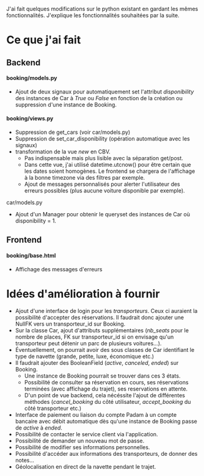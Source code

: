 J'ai fait quelques modifications sur le python existant en gardant les mêmes fonctionnalités. J'explique les fonctionnalités souhaitées par la suite.

# Ce que j'ai fait
## Backend
#### booking/models.py
* Ajout de deux signaux pour automatiquement set l'attribut *disponibility* des instances de Car à *True* ou *False* en fonction de la création ou suppression d'une instance de Booking.

#### booking/views.py
* Suppression de get_cars (voir car/models.py)
* Suppression de set_car_disponibility (opération automatique avec les signaux)
* transformation de la vue *new* en CBV. 
  * Pas indispensable mais plus lisible avec la séparation get/post. 
  * Dans cette vue, j'ai utilisé datetime.utcnow() pour être certain que les dates soient homogènes. Le frontend se chargera de l'affichage à la bonne timezone via des filtres par exemple.
  * Ajout de messages personnalisés pour alerter l'utilisateur des erreurs possibles (plus aucune voiture disponible par exemple).

car/models.py
* Ajout d'un Manager pour obtenir le queryset des instances de Car où disponibility = 1.

## Frontend
#### booking/base.html
* Affichage des messages d'erreurs

# Idées d'amélioration à fournir
* Ajout d'une interface de login pour les *transporteurs*. Ceux ci auraient la possibilité d'accepter des réservations. Il faudrait donc ajouter une NullFK vers un transporteur_id sur Booking.
* Sur la classe Car, ajout d'attributs supplémentaires (*nb_seats* pour le nombre de places, FK sur transporteur_id si on envisage qu'un transporteur peut détenir un parc de plusieurs voitures...).
* Éventuellement, on pourrait avoir des sous classes de Car identifiant le type de navette (grande, petite, luxe, économique etc.)
* Il faudrait ajouter des BooleanField (*active*, *canceled*, *ended*) sur Booking. 
  * Une instance de Booking pourrait se trouver dans ces 3 états.
  * Possibilité de consulter sa réservation en cours, ses réservations terminées (avec affichage du trajet), ses reservations en attente.
  * D'un point de vue backend, cela nécéssite l'ajout de différentes méthodes (*cancel_booking* du côté utilisateur, *accept_booking* du côté transporteur etc.)
* Interface de paiement ou liaison du compte Padam à un compte bancaire avec débit automatique dès qu'une instance de Booking passe de *active* à *ended*.
* Possibilité de contacter le service client via l'application.
* Possibilité de demander un nouveau mot de passe.
* Possibilité de modifier ses informations personnelles.
* Possibilité d'accéder aux informations des transporteurs, de donner des notes...
* Géolocalisation en direct de la navette pendant le trajet.
  
